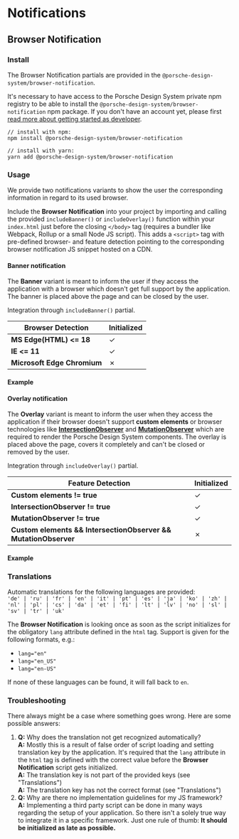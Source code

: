 # Notifications

<TableOfContents></TableOfContents>

## Browser Notification

### Install

The Browser Notification partials are provided in the `@porsche-design-system/browser-notification`. 

It's necessary to have access to the Porsche Design System private npm registry to be able to install the `@porsche-design-system/browser-notification` npm package. If you don't have an account yet, please first [read more about getting started as developer](start-coding/introduction).

```
// install with npm:
npm install @porsche-design-system/browser-notification

// install with yarn:
yarn add @porsche-design-system/browser-notification
```

### Usage

We provide two notifications variants to show the user the corresponding information in regard to its used browser.

Include the **Browser Notification** into your project by importing and calling the provided `includeBanner()` or `includeOverlay()` function within your `index.html` just before the closing `</body>` tag (requires a bundler like Webpack, Rollup or a small Node JS script). This adds a `<script>` tag with pre-defined browser- and feature detection pointing to the corresponding browser notification JS snippet hosted on a CDN.

#### Banner notification

The **Banner** variant is meant to inform the user if they access the application with a browser which doesn't get full support by the application. The banner is placed above the page and can be closed by the user.

Integration through `includeBanner()` partial.

| Browser Detection           | Initialized |
| --------------------------- | ----------- |
| **MS Edge(HTML) <= 18**     | ✓           |
| **IE <= 11**                | ✓           |
| **Microsoft Edge Chromium** | ✗           |

#### Example
<PartialDocs name="includeOverlay" :partialPackageName="partialPackageName" location="body"></PartialDocs>

#### Overlay notification

The **Overlay** variant is meant to inform the user when they access the application if their browser doesn't support **custom elements**
or browser technologies like [**IntersectionObserver**](https://caniuse.com/?search=intersectionobserver) and [**MutationObserver**](https://caniuse.com/?search=mutationobserver) which are required to render the Porsche Design System components.
The overlay is placed above the page, covers it completely and can't be closed or removed by the user.

Integration through `includeOverlay()` partial.

| Feature Detection                                                                               | Initialized |
| ------------------------------------------------------------------------------------------------| ----------- |
| **Custom elements != true**                                                                     | ✓           |
| **IntersectionObserver != true**                                                                | ✓           |
| **MutationObserver != true**                                                                    | ✓           |
| **Custom elements && IntersectionObserver && MutationObserver**                                 | ✗           |

#### Example
<PartialDocs name="includeBanner" :partialPackageName="partialPackageName" location="body"></PartialDocs>

### Translations

Automatic translations for the following languages are provided:  
`'de' | 'ru' | 'fr' | 'en' | 'it' | 'pt' | 'es' | 'ja' | 'ko' | 'zh' | 'nl' | 'pl' | 'cs' | 'da' | 'et' | 'fi' | 'lt' | 'lv' | 'no' | 'sl' | 'sv' | 'tr' | 'uk'`

The **Browser Notification** is looking once as soon as the script initializes for the obligatory `lang` attribute defined in the `html` tag. Support is given for the following formats, e.g.:

- `lang="en"`
- `lang="en_US"`
- `lang="en-US"`

If none of these languages can be found, it will fall back to `en`.

### Troubleshooting

There always might be a case where something goes wrong. Here are some possible answers:

1. **Q:** Why does the translation not get recognized automatically?  
   **A:** Mostly this is a result of false order of script loading and setting translation key by the application. It's required that the `lang` attribute in the `html` tag is defined with the correct value before the **Browser Notification** script gets initialized.  
   **A:** The translation key is not part of the provided keys (see "Translations")  
   **A:** The translation key has not the correct format (see "Translations")
2. **Q:** Why are there no implementation guidelines for my JS framework?  
   **A:** Implementing a third party script can be done in many ways regarding the setup of your application. So there isn't a solely true way to integrate it in a specific framework. Just one rule of thumb: **It should be initialized as late as possible.**

<script lang="ts">
import Vue from 'vue';
import Component from 'vue-class-component';


@Component
export default class Code extends Vue {
  public partialPackageName = 'browser-notification';
}
</script>